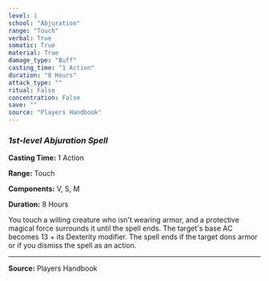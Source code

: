 ```yaml
---
level: 1
school: "Abjuration"
range: "Touch"
verbal: True
somatic: True
material: True
damage_type: "Buff"
casting_time: "1 Action"
duration: "8 Hours"
attack_type: ""
ritual: False
concentration: False
save: ""
source: "Players Handbook"
---
```


### *1st-level Abjuration Spell*

**Casting Time:** 1 Action

**Range:** Touch

**Components:** V, S, M

**Duration:** 8 Hours

You touch a willing creature who isn't wearing armor, and a protective magical force surrounds it until the spell ends. The target's base AC becomes 13 + its Dexterity modifier. The spell ends if the target dons armor or if you dismiss the spell as an action.

---
**Source:** Players Handbook
